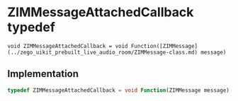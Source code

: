


# ZIMMessageAttachedCallback typedef










    void ZIMMessageAttachedCallback = void Function([ZIMMessage](../zego_uikit_prebuilt_live_audio_room/ZIMMessage-class.md) message)






## Implementation

```dart
typedef ZIMMessageAttachedCallback = void Function(ZIMMessage message);
```






